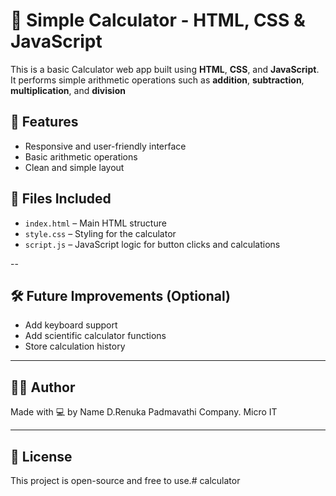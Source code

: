 # 🧮 Simple Calculator - HTML, CSS & JavaScript

This is a basic Calculator web app built using **HTML**, **CSS**, and **JavaScript**. It performs simple arithmetic operations such as **addition**, **subtraction**, **multiplication**, and **division**

## 🔧 Features

- Responsive and user-friendly interface
- Basic arithmetic operations
- Clean and simple layout

## 📁 Files Included

- `index.html` – Main HTML structure
- `style.css` – Styling for the calculator
- `script.js` – JavaScript logic for button clicks and calculations

--

## 🛠️ Future Improvements (Optional)

- Add keyboard support
- Add scientific calculator functions
- Store calculation history

---

## 🧑‍💻 Author

Made with 💻 by
Name     D.Renuka Padmavathi 
Company. Micro IT 

---

## 📜 License

This project is open-source and free to use.# calculator